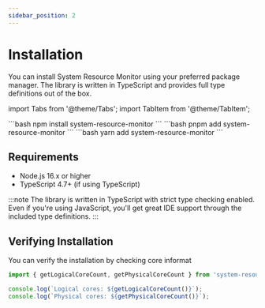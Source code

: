 ```yaml
---
sidebar_position: 2
---
```


# Installation

You can install System Resource Monitor using your preferred package manager. The library is written in TypeScript and provides full type definitions out of the box.

import Tabs from '@theme/Tabs';
import TabItem from '@theme/TabItem';

<Tabs groupId="package-manager">
  <TabItem value="npm" label="npm">
  ```bash
  npm install system-resource-monitor
  ```
  </TabItem>
  <TabItem value="pnpm" label="pnpm" default>
  ```bash
  pnpm add system-resource-monitor
  ```
  </TabItem>
  <TabItem value="yarn" label="yarn">
  ```bash
  yarn add system-resource-monitor
  ```
  </TabItem>
</Tabs>

## Requirements

- Node.js 16.x or higher
- TypeScript 4.7+ (if using TypeScript)

:::note
The library is written in TypeScript with strict type checking enabled. Even if you're using JavaScript, you'll get great IDE support through the included type definitions.
:::

## Verifying Installation

You can verify the installation by checking core informat

```javascript
import { getLogicalCoreCount, getPhysicalCoreCount } from 'system-resource-monitor';

console.log(`Logical cores: ${getLogicalCoreCount()}`);
console.log(`Physical cores: ${getPhysicalCoreCount()}`);
```
